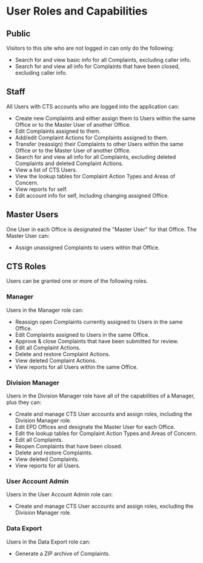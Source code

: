# User Roles and Capabilities

## Public

Visitors to this site who are not logged in can only do the following:

* Search for and view basic info for all Complaints, excluding caller info.
* Search for and view all info for Complaints that have been closed, excluding caller info.

## Staff

All Users with CTS accounts who are logged into the application can:

* Create new Complaints and either assign them to Users within the same Office or to the Master User of another Office.
* Edit Complaints assigned to them.
* Add/edit Complaint Actions for Complaints assigned to them.
* Transfer (reassign) their Complaints to other Users within the same Office or to the Master User of another Office.
* Search for and view all info for all Complaints, excluding deleted Complaints and deleted Complaint Actions.
* View a list of CTS Users.
* View the lookup tables for Complaint Action Types and Areas of Concern.
* View reports for self.
* Edit account info for self, including changing assigned Office.

## Master Users

One User in each Office is designated the "Master User" for that Office. The Master User can:

* Assign unassigned Complaints to users within that Office.

## CTS Roles

Users can be granted one or more of the following roles.

### Manager

Users in the Manager role can:

* Reassign open Complaints currently assigned to Users in the same Office.
* Edit Complaints assigned to Users in the same Office.
* Approve & close Complaints that have been submitted for review.
* Edit all Complaint Actions.
* Delete and restore Complaint Actions.
* View deleted Complaint Actions.
* View reports for all Users within the same Office.

### Division Manager

Users in the Division Manager role have all of the capabilities of a Manager, plus they can:

* Create and manage CTS User accounts and assign roles, including the Division Manager role.
* Edit EPD Offices and designate the Master User for each Office.
* Edit the lookup tables for Complaint Action Types and Areas of Concern.
* Edit all Complaints.
* Reopen Complaints that have been closed.
* Delete and restore Complaints.
* View deleted Complaints.
* View reports for all Users.

### User Account Admin

Users in the User Account Admin role can:

* Create and manage CTS User accounts and assign roles, excluding the Division Manager role.

### Data Export

Users in the Data Export role can:

* Generate a ZIP archive of Complaints.
